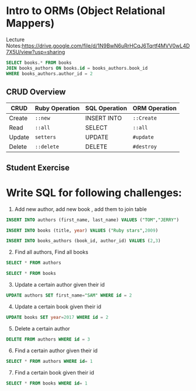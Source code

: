 # Intro to ORMs (Object Relational Mappers)

Lecture Notes:https://drive.google.com/file/d/1N9BwN6uRrHCqJ6Tqrtf4MVV0wL4D7X5U/view?usp=sharing 


```sql
SELECT books.* FROM books
JOIN books_authors ON books.id = books_authors.book_id
WHERE books_authors.author_id = 2
```

## CRUD Overview

| CRUD   | Ruby Operation | SQL Operation | ORM Operation |
| ------ | -------------- | ------------- | ------------- |
| Create | `::new`        | INSERT INTO   |   `::Create`  |
| Read   | `::all`        | SELECT        |    `::all`    |
| Update | `setters`      | UPDATE        |    `#update`  |
| Delete | `::delete`     | DELETE        |    `#destroy` |


## Student Exercise

# Write SQL for following challenges:

1. Add new author, add new book , add them to join table
 ```sql
 INSERT INTO authors (first_name, last_name) VALUES ("TOM","JERRY")

 INSERT INTO books (title, year) VALUES ("Ruby stars",2009)

 INSERT INTO books_authors (book_id, author_id) VALUES (2,3)
```

2. Find all authors, Find all books
```sql
SELECT * FROM authors

SELECT * FROM books
```

3. Update a certain author given their id
```sql
UPDATE authors SET first_name="SAM" WHERE id = 2
```

4. Update a certain book given their id
```sql
UPDATE books SET year=2017 WHERE id = 2
```

5. Delete a certain author
```sql
DELETE FROM authors WHERE id = 3
```


6. Find a certain author given their id
```sql
SELECT * FROM authors WHERE id= 1
```

7. Find a certain book given their id
```sql
SELECT * FROM books WHERE id= 1
```
